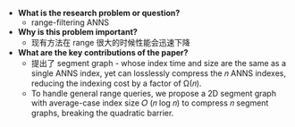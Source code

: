 - **What is the research problem or question?**
	- range-filtering ANNS
- **Why is this problem important?**
	- 现有方法在 range 很大的时候性能会迅速下降
- **What are the key contributions of the paper?**
	- 提出了 segment graph - whose index time and size are the same as a single ANNS index, yet can losslessly compress the 𝑛 ANNS indexes, reducing the indexing cost by a factor of Ω(𝑛).
	- To handle general range queries, we propose a 2D segment graph with average-case index size 𝑂 (𝑛 log 𝑛) to compress 𝑛 segment graphs, breaking the quadratic barrier. 